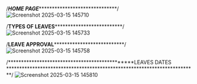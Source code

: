/***********************************************HOME PAGE*****************************************************************************/
![Screenshot 2025-03-15 145710](https://github.com/user-attachments/assets/7b5805be-d4a4-4894-8520-57648a7f1114)

/**********************************************TYPES OF LEAVES************************************************************************/
![Screenshot 2025-03-15 145733](https://github.com/user-attachments/assets/0fe5410a-f18f-400a-a2f1-5d2892c83820)


/**********************************************LEAVE APPROVAL*************************************************************************/
![Screenshot 2025-03-15 145758](https://github.com/user-attachments/assets/f61e0919-5fa6-4f79-a8ca-9c5379c814b6)

/***********************************************LEAVES DATES *************************************************************************/
![Screenshot 2025-03-15 145810](https://github.com/user-attachments/assets/c713269e-9306-47d6-af86-5ad3af705ebd)
